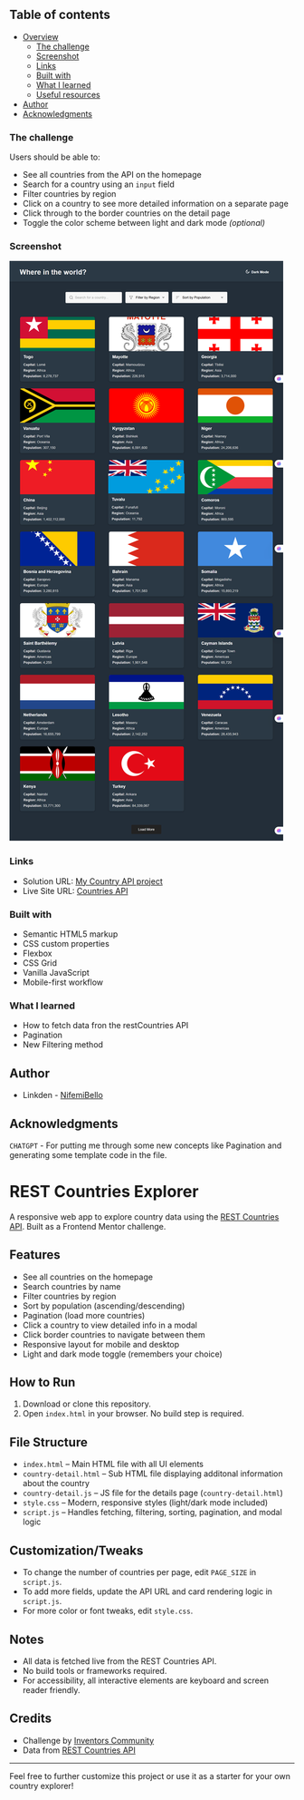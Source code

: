 ## Table of contents

- [Overview](#overview)
  - [The challenge](#the-challenge)
  - [Screenshot](#screenshot)
  - [Links](#links)
  - [Built with](#built-with)
  - [What I learned](#what-i-learned)
  - [Useful resources](#useful-resources)
- [Author](#author)
- [Acknowledgments](#acknowledgments)



### The challenge

Users should be able to:

- See all countries from the API on the homepage
- Search for a country using an `input` field
- Filter countries by region
- Click on a country to see more detailed information on a separate page
- Click through to the border countries on the detail page
- Toggle the color scheme between light and dark mode *(optional)*

### Screenshot

![](./screenshot.png)


### Links

- Solution URL: [My Country API project](https://https://countries-project-ruddy.vercel.app/index.html.com)
- Live Site URL: [Countries API](https://countries-project-ruddy.vercel.app/index.html)


### Built with

- Semantic HTML5 markup
- CSS custom properties
- Flexbox
- CSS Grid
- Vanilla JavaScript
- Mobile-first workflow


### What I learned
 
- How to fetch data fron the restCountries API
- Pagination 
- New Filtering method 

## Author
- Linkden - [NifemiBello](https://www.twitter.com/yourusername)


## Acknowledgments

```CHATGPT``` - For putting me through some new concepts like Pagination and generating some template code in the file.


# REST Countries Explorer

A responsive web app to explore country data using the [REST Countries API](https://restcountries.com/). Built as a Frontend Mentor challenge.

## Features
- See all countries on the homepage
- Search countries by name
- Filter countries by region
- Sort by population (ascending/descending)
- Pagination (load more countries)
- Click a country to view detailed info in a modal
- Click border countries to navigate between them
- Responsive layout for mobile and desktop
- Light and dark mode toggle (remembers your choice)

## How to Run
1. Download or clone this repository.
2. Open `index.html` in your browser. No build step is required.

## File Structure
- `index.html` – Main HTML file with all UI elements
- `country-detail.html` – Sub HTML file displaying additonal information about the country
- `country-detail.js` – JS file for the details page (```country-detail.html```)
- `style.css` – Modern, responsive styles (light/dark mode included)
- `script.js` – Handles fetching, filtering, sorting, pagination, and modal logic

## Customization/Tweaks
- To change the number of countries per page, edit `PAGE_SIZE` in `script.js`.
- To add more fields, update the API URL and card rendering logic in `script.js`.
- For more color or font tweaks, edit `style.css`.

## Notes
- All data is fetched live from the REST Countries API.
- No build tools or frameworks required.
- For accessibility, all interactive elements are keyboard and screen reader friendly.

## Credits
- Challenge by [Inventors Community](https://inventors.com)
- Data from [REST Countries API](https://restcountries.com/)

---
Feel free to further customize this project or use it as a starter for your own country explorer!
